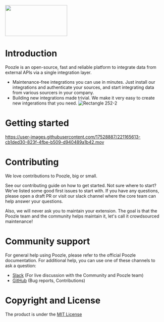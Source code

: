 <img src="https://user-images.githubusercontent.com/17528887/221166175-706c5ce3-756e-49b5-985b-1dc5bf40b8e1.svg" width="200" height="100" />

# Introduction

Poozle is an open-source, fast and reliable platform to integrate data from external APIs via a single integration layer.

- Maintenance-free integrations you can use in minutes. Just install our integrations and authenticate your sources, and start integrating data from various sourcers in your company.
- Building new integrations made trivial. We make it very easy to create new intgerations that you need.
![Rectangle 252-2](https://user-images.githubusercontent.com/36505468/224327737-0573add8-aebc-4f58-ba93-25f9e30c968c.png)



# Getting started

https://user-images.githubusercontent.com/17528887/221165613-cb1ded30-823f-4fbe-b509-d940489a1b42.mov


# Contributing
We love contributions to Poozle, big or small.

See our contributing guide on how to get started. Not sure where to start? We’ve listed some good first issues to start with. If you have any questions, please open a draft PR or visit our slack channel where the core team can help answer your questions.

Also, we will never ask you to maintain your extension. The goal is that the Poozle team and the community helps maintain it, let's call it crowdsourced maintenance!

# Community support
For general help using Poozle, please refer to the official Poozle documentation. For additional help, you can use one of these channels to ask a question:
- [Slack](https://join.slack.com/t/poozle-community/shared_invite/zt-1pwu2hmj9-xtG~DGsW2aEWZc~QtOnVMQ) (For live discussion with the Community and Poozle team)
- [GitHub](https://github.com/poozlehq/poozle) (Bug reports, Contributions)

# Copyright and License
The product is under the [MIT License](https://github.com/poozlehq/engine/blob/main/LICENSE.md)
